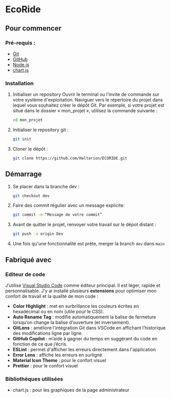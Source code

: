 # EcoRide

## Pour commencer

### Pré-requis :
- [Git](https://git-scm.com/)
- [GitHub](https://github.com/)
- [Node.js](https://nodejs.org/fr)
- [chart.js](https://www.chartjs.org/docs/latest/getting-started/installation.html)

### Installation
1. Initialiser un repository
Ouvrir le terminal ou l'invite de commande sur votre système d'exploitation.
Naviguer vers le répertoire du projet dans lequel vous souhaitez créer le dépôt Git.
Par exemple, si votre projet est situé dans le dossier « mon_projet », utilisez la commande suivante :
   ```bash
   cd mon_projet
2. Initialiser le repository git :
   ```bash
   git init
3. Cloner le dépôt :
   ```bash
   git clone https://github.com/Haltarion/ECORIDE.git

## Démarrage
1. Se placer dans la branche dev :
    ```bash
    git checkout dev
2. Faire des commit régulier avec un message explicite:
    ```bash
    git commit -m “Message de votre commit”
3. Avant de quitter le projet, renvoyer votre travail sur le dépot distant :
    ```bash
    git push -u origin Dev
4. Une fois qu'une fonctionnalité est prète, merger la branch `dev` dans `main`

## Fabriqué avec

### Editeur de code
J’utilise [Visual Studio Code](https://code.visualstudio.com/) comme éditeur principal. Il est léger, rapide et personnalisable. J’y ai installé plusieurs **extensions** pour optimiser mon confort de travail et la qualité de mon code :

- **Color Highlight** : met en surbrillance les couleurs écrites en hexadécimal ou en nom (utile pour le CSS).
- **Auto Rename Tag** : modifie automatiquement la balise de fermeture lorsqu’on change la balise d’ouverture (et inversement).
- **GitLens** : améliore l'intégration Git dans VSCode en affichant l’historique des modifications ligne par ligne.
- **GitHub Copilot** : m’aide à gagner du temps en suggérant du code en fonction de ce que j’écris.
- **ESLint** : permet d'afficher les erreurs directement dans l'application
- **Error Lens** : affiche les erreurs en surligné
- **Material Icon Theme** : pour le confort visuel
- **Prettier** : pour le confort visuel

### Bibliothèques utilisées
- chart.js : pour les graphiques de la page administrateur
